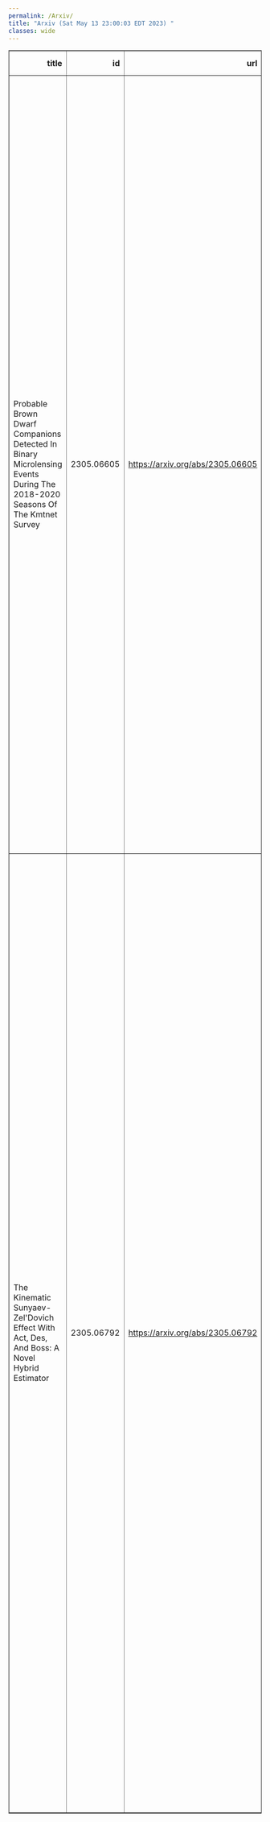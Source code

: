 ```yaml
---
permalink: /Arxiv/
title: "Arxiv (Sat May 13 23:00:03 EDT 2023) "
classes: wide
---
```

<table border="1" class="dataframe">
  <thead>
    <tr style="text-align: right;">
      <th>title</th>
      <th>id</th>
      <th>url</th>
      <th>authors</th>
      <th>Local Authors</th>
    </tr>
  </thead>
  <tbody>
    <tr>
      <td>Probable Brown Dwarf Companions Detected In Binary Microlensing Events   During The 2018-2020 Seasons Of The Kmtnet Survey</td>
      <td>2305.06605</td>
      <td><a href="https://arxiv.org/abs/2305.06605" target="_blank">https://arxiv.org/abs/2305.06605</a></td>
      <td>Cheongho Han, Youn Kil Jung, Doeon Kim, Andrew Gould, Valerio Bozza, Ian A. Bond, Sun-Ju Chung, Michael D. Albrow, Kyu-Ha Hwang, Yoon-Hyun Ryu, In-Gu Shin, Yossi Shvartzvald, Hongjing Yang, Weicheng Zang, Sang-Mok Cha, Dong-Jin Kim, Hyoun-Woo Kim, Seung-Lee Kim, Chung-Uk Lee, Dong-Joo Lee, Jennifer C. Yee, Yongseok Lee, Byeong-Gon Park, Richard W. Pogge, Fumio Abe, Richard Barry, David P. Bennett, Aparna Bhattacharya, Hirosame Fujii, Akihiko Fukui, Yuki Hirao, Stela Ishitani Silva, Rintaro Kirikawa, Iona Kondo, Naoki Koshimoto, Yutaka Matsubara, Sho Matsumoto, Shota Miyazaki, Yasushi Muraki, Arisa Okamura, Greg Olmschenk, Clément Ranc, Nicholas J. Rattenbury, Yuki Satoh, Takahiro Sumi, Daisuke Suzuki, Taiga Toda, Paul J. Tristram, Aikaterini Vandorou, Hibiki Yama, Yoshitaka Itow</td>
      <td>Andrew Gould, Richard Pogge</td>
    </tr>
    <tr>
      <td>The Kinematic Sunyaev-Zel'Dovich Effect With Act, Des, And Boss: A Novel   Hybrid Estimator</td>
      <td>2305.06792</td>
      <td><a href="https://arxiv.org/abs/2305.06792" target="_blank">https://arxiv.org/abs/2305.06792</a></td>
      <td>M. Mallaby-Kay, S. Amodeo, J. C. Hill, M. Aguena, S. Allam, O. Alves, J. Annis, N. Battaglia, E. S. Battistelli, E. J. Baxter, K. Bechtol, M. R. Becker, E. Bertin, J. R. Bond, D. Brooks, E. Calabrese, A. Carnero Rosell, M. Carrasco Kind, J. Carretero, A. Choi, M. Crocce, L. N. Da Costa, M. E. S. Pereira, J. De Vicente, S. Desai, J. P. Dietrich, P. Doel, C. Doux, A. Drlica-Wagner, J. Dunkley, J. Elvin-Poole, S. Everett, S. Ferraro, I. Ferrero, J. Frieman, P. A. Gallardo, J. García-Bellido, G. Giannini, D. Gruen, R. A. Gruendl, G. Gutierrez, S. R. Hinton, D. L. Hollowood, D. J. James, A. Kosowsky, K. Kuehn, M. Lokken, T. Louis, J. L. Marshall, J. Mcmahon, J. Mena-Fernández, F. Menanteau, R. Miquel, K. Moodley, T. Mroczkowski, S. Naess, M. D. Niemack, R. L. C. Ogando, L. Page, S. Pandey, A. Pieres, A. A. Plazas Malagón, M. Raveri, M. Rodriguez-Monroy, E. S. Rykoff, S. Samuroff, E. Sanchez, E. Schaan, I. Sevilla-Noarbe, E. Sheldon, C. Sifón, M. Smith, M. Soares-Santos, F. Sobreira, E. Suchyta, G. Tarle, C. To, C. Vargas, E. M. Vavagiakis, N. Weaverdyck, J. Weller, P. Wiseman, B. Yanny</td>
      <td>Chun-Hao To, Michael Rizzo Smith</td>
    </tr>
  </tbody>
</table>